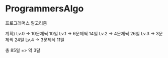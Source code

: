 # ProgrammersAlgo
 프로그래머스 알고리즘

 계획)
 Lv.0 -> 10문제씩 10일
 Lv.1 -> 6문제씩 14일
 Lv.2 -> 4문제씩 26일
 Lv.3 -> 3문제씩 24일
 Lv.4 -> 3문제식 11일

 총 85일 => 약 3달
